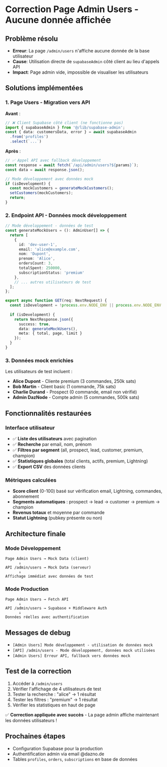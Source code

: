 # Correction Page Admin Users - Aucune donnée affichée

## Problème résolu
- **Erreur**: La page `/admin/users` n'affiche aucune donnée de la base utilisateur
- **Cause**: Utilisation directe de `supabaseAdmin` côté client au lieu d'appels API
- **Impact**: Page admin vide, impossible de visualiser les utilisateurs

## Solutions implémentées

### 1. Page Users - Migration vers API
**Avant** :
```typescript
// ❌ Client Supabase côté client (ne fonctionne pas)
import { supabaseAdmin } from '@/lib/supabase-admin';
const { data: customersData, error } = await supabaseAdmin
  .from('profiles')
  .select(`...`)
```

**Après** :
```typescript
// ✅ Appel API avec fallback développement
const response = await fetch(`/api/admin/users?${params}`);
const data = await response.json();

// Mode développement avec données mock
if (isDevelopment) {
  const mockCustomers = generateMockCustomers();
  setCustomers(mockCustomers);
  return;
}
```

### 2. Endpoint API - Données mock développement
```typescript
// Mode développement - données de test
const generateMockUsers = (): AdminUser[] => {
  return [
    {
      id: 'dev-user-1',
      email: 'alice@example.com',
      nom: 'Dupont',
      prenom: 'Alice',
      ordersCount: 3,
      totalSpent: 250000,
      subscriptionStatus: 'premium'
    },
    // ... autres utilisateurs de test
  ];
};

export async function GET(req: NextRequest) {
  const isDevelopment = !process.env.NODE_ENV || process.env.NODE_ENV !== 'production';
  
  if (isDevelopment) {
    return NextResponse.json({
      success: true,
      data: generateMockUsers(),
      meta: { total, page, limit }
    });
  }
}
```

### 3. Données mock enrichies
Les utilisateurs de test incluent :
- **Alice Dupont** - Cliente premium (3 commandes, 250k sats)
- **Bob Martin** - Client basic (1 commande, 75k sats)  
- **Charlie Durand** - Prospect (0 commande, email non vérifié)
- **Admin DazNode** - Compte admin (5 commandes, 500k sats)

## Fonctionnalités restaurées

### Interface utilisateur
- ✅ **Liste des utilisateurs** avec pagination
- ✅ **Recherche** par email, nom, prénom
- ✅ **Filtres par segment** (all, prospect, lead, customer, premium, champion)
- ✅ **Statistiques globales** (total clients, actifs, premium, Lightning)
- ✅ **Export CSV** des données clients

### Métriques calculées
- **Score client** (0-100) basé sur vérification email, Lightning, commandes, abonnement
- **Segments automatiques** : prospect → lead → customer → premium → champion
- **Revenus totaux** et moyenne par commande
- **Statut Lightning** (pubkey présente ou non)

## Architecture finale

### Mode Développement
```
Page Admin Users → Mock Data (client)
      ↓
API /admin/users → Mock Data (serveur)
      ↓
Affichage immédiat avec données de test
```

### Mode Production
```
Page Admin Users → Fetch API
      ↓
API /admin/users → Supabase + Middleware Auth
      ↓
Données réelles avec authentification
```

## Messages de debug
- `[Admin Users] Mode développement - utilisation de données mock`
- `[API] /admin/users - Mode développement, données mock utilisées`
- `[Admin Users] Erreur API, fallback vers données mock`

## Test de la correction
1. Accéder à `/admin/users`
2. Vérifier l'affichage de 4 utilisateurs de test
3. Tester la recherche : "alice" → 1 résultat
4. Tester les filtres : "premium" → 1 résultat
5. Vérifier les statistiques en haut de page

✅ **Correction appliquée avec succès** - La page admin affiche maintenant les données utilisateurs !

## Prochaines étapes
- Configuration Supabase pour la production
- Authentification admin via email @dazno.de
- Tables `profiles`, `orders`, `subscriptions` en base de données 